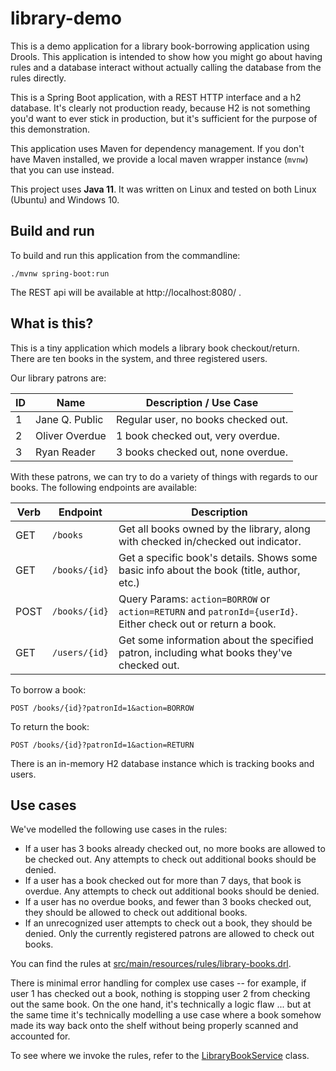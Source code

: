 # library-demo

This is a demo application for a library book-borrowing application using Drools. This application is intended to show
how you might go about having rules and a database interact without actually calling the database from the rules 
directly.

This is a Spring Boot application, with a REST HTTP interface and a h2 database. It's clearly not production ready, 
because H2 is not something you'd want to ever stick in production, but it's sufficient for the purpose of this 
demonstration.

This application uses Maven for dependency management. If you don't have Maven installed, we provide a local maven 
wrapper instance (`mvnw`) that you can use instead.

This project uses **Java 11**. It was written on Linux and tested on both Linux (Ubuntu) and Windows 10. 

## Build and run

To build and run this application from the commandline:

```
./mvnw spring-boot:run
```

The REST api will be available at http://localhost:8080/ .

## What is this?

This is a tiny application which models a library book checkout/return. There are ten books in the system, and three 
registered users.

Our library patrons are:

| ID | Name           | Description / Use Case              |
|----|----------------|-------------------------------------|
| 1  | Jane Q. Public | Regular user, no books checked out. |
| 2  | Oliver Overdue | 1 book checked out, very overdue.   |
| 3  | Ryan Reader    | 3 books checked out, none overdue.  |

With these patrons, we can try to do a variety of things with regards to our books. The following endpoints are 
available:

| Verb | Endpoint      | Description                                                                                                  |
|------|---------------|--------------------------------------------------------------------------------------------------------------|
| GET  | `/books`      | Get all books owned by the library, along with checked in/checked out indicator.                             |
| GET  | `/books/{id}` | Get a specific book's details. Shows some basic info about the book (title, author, etc.)                    |
| POST | `/books/{id}` | Query Params: `action=BORROW` or `action=RETURN` and `patronId={userId}`. Either check out or return a book. |
| GET  | `/users/{id}` | Get some information about the specified patron, including what books they've checked out.                   |

To borrow a book:
```
POST /books/{id}?patronId=1&action=BORROW
```

To return the book:
```
POST /books/{id}?patronId=1&action=RETURN
```

There is an in-memory H2 database instance which is tracking books and users.

## Use cases

We've modelled the following use cases in the rules:

* If a user has 3 books already checked out, no more books are allowed to be checked out. Any attempts to check out 
  additional books should be denied.
* If a user has a book checked out for more than 7 days, that book is overdue. Any attempts to check out additional 
  books should be denied.
* If a user has no overdue books, and fewer than 3 books checked out, they should be allowed to check out additional 
  books.
* If an unrecognized user attempts to check out a book, they should be denied. Only the currently registered patrons are
  allowed to check out books.

You can find the rules at [src/main/resources/rules/library-books.drl](./src/main/resources/rules/library-books.drl).

There is minimal error handling for complex use cases -- for example, if user 1 has checked out a book, nothing is 
stopping user 2 from checking out the same book. On the one hand, it's technically a logic flaw ... but at the same time
it's technically modelling a use case where a book somehow made its way back onto the shelf without being properly
scanned and accounted for.

To see where we invoke the rules, refer to the 
[LibraryBookService](./src/main/java/app/roddy/librarydemo/LibraryBookService.java) class.